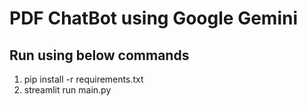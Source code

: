 # PDF ChatBot using Google Gemini

## Run using below commands

1. pip install -r requirements.txt
2. streamlit run main.py

